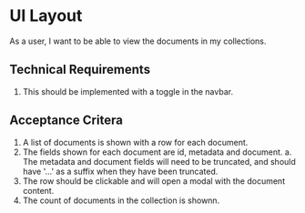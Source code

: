 # UI Layout

As a user, I want to be able to view the documents in my collections.

## Technical Requirements

1. This should be implemented with a toggle in the navbar.

## Acceptance Critera

1. A list of documents is shown with a row for each document.
2. The fields shown for each document are id, metadata and document.
  a. The metadata and document fields will need to be truncated, and should have '...' as a suffix when they have been truncated.
3. The row should be clickable and will open a modal with the document content.
4. The count of documents in the collection is shownn.

